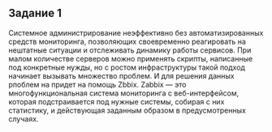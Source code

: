 ## Задание 1

Системное администрирование неэффективно без автоматизированных средств мониторинга,
позволяющих своевременно реагировать на нештатные ситуации и отслеживать динамику работы сервисов.
При малом количестве серверов можно применять скрипты, написанные под конкретные нужды, но с ростом инфраструктуры такой подход начинает вызывать множество проблем.
И для решения данных рпоблем на придет на помощь Zbbix. Zabbix — это многофункциональная система мониторинга с веб-интерфейсом, которая подстраивается под нужные системы,
собирая с них статистику, и действующая заданным образом в предусмотренных случаях.

